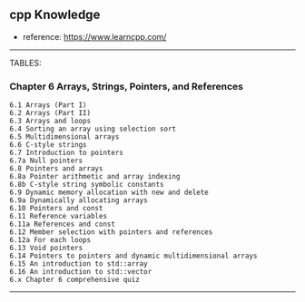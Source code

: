 ## cpp Knowledge

- reference: https://www.learncpp.com/


---
TABLES:

### Chapter 6 Arrays, Strings, Pointers, and References
```
6.1 Arrays (Part I)
6.2 Arrays (Part II)
6.3 Arrays and loops
6.4 Sorting an array using selection sort
6.5 Multidimensional arrays
6.6 C-style strings
6.7 Introduction to pointers
6.7a Null pointers
6.8 Pointers and arrays
6.8a Pointer arithmetic and array indexing
6.8b C-style string symbolic constants
6.9 Dynamic memory allocation with new and delete
6.9a Dynamically allocating arrays
6.10 Pointers and const
6.11 Reference variables
6.11a References and const
6.12 Member selection with pointers and references
6.12a For each loops
6.13 Void pointers
6.14 Pointers to pointers and dynamic multidimensional arrays
6.15 An introduction to std::array
6.16 An introduction to std::vector
6.x Chapter 6 comprehensive quiz
```

---






